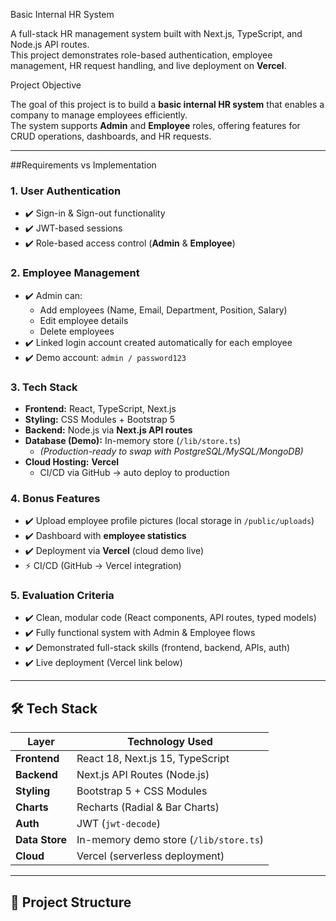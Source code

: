 Basic Internal HR System

A full-stack HR management system built with Next.js, TypeScript, and Node.js API routes.  
This project demonstrates role-based authentication, employee management, HR request handling, and live deployment on **Vercel**.  

Project Objective

The goal of this project is to build a **basic internal HR system** that enables a company to manage employees efficiently.  
The system supports **Admin** and **Employee** roles, offering features for CRUD operations, dashboards, and HR requests.  

---

##Requirements vs Implementation

### 1. **User Authentication**
- ✔️ Sign-in & Sign-out functionality
- ✔️ JWT-based sessions
- ✔️ Role-based access control (**Admin** & **Employee**)

### 2. **Employee Management**
- ✔️ Admin can:
  - Add employees (Name, Email, Department, Position, Salary)
  - Edit employee details
  - Delete employees
- ✔️ Linked login account created automatically for each employee
- ✔️ Demo account: `admin / password123`

### 3. **Tech Stack**
- **Frontend:** React, TypeScript, Next.js  
- **Styling:** CSS Modules + Bootstrap 5  
- **Backend:** Node.js via **Next.js API routes**  
- **Database (Demo):** In-memory store (`/lib/store.ts`)  
  - *(Production-ready to swap with PostgreSQL/MySQL/MongoDB)*  
- **Cloud Hosting:** **Vercel**  
  - CI/CD via GitHub → auto deploy to production  

### 4. **Bonus Features**
- ✔️ Upload employee profile pictures (local storage in `/public/uploads`)  
- ✔️ Dashboard with **employee statistics**  
- ✔️ Deployment via **Vercel** (cloud demo live)  
- ⚡ CI/CD (GitHub → Vercel integration)  

### 5. **Evaluation Criteria**
- ✔️ Clean, modular code (React components, API routes, typed models)  
- ✔️ Fully functional system with Admin & Employee flows  
- ✔️ Demonstrated full-stack skills (frontend, backend, APIs, auth)  
- ✔️ Live deployment (Vercel link below)  

---

## 🛠️ Tech Stack

| Layer         | Technology Used |
|---------------|-----------------|
| **Frontend**  | React 18, Next.js 15, TypeScript |
| **Backend**   | Next.js API Routes (Node.js) |
| **Styling**   | Bootstrap 5 + CSS Modules |
| **Charts**    | Recharts (Radial & Bar Charts) |
| **Auth**      | JWT (`jwt-decode`) |
| **Data Store**| In-memory demo store (`/lib/store.ts`) |
| **Cloud**     | Vercel (serverless deployment) |

---

## 📂 Project Structure


